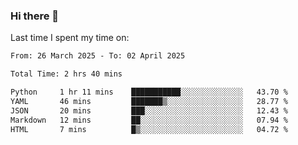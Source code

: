 ### Hi there 👋

<!--
**Grav1tum/Grav1tum** is a ✨ _special_ ✨ repository because its `README.md` (this file) appears on your GitHub profile.

Here are some ideas to get you started:

- 🔭 I’m currently working on ...
- 🌱 I’m currently learning ...
- 👯 I’m looking to collaborate on ...
- 🤔 I’m looking for help with ...
- 💬 Ask me about ...
- 📫 How to reach me: ...
- 😄 Pronouns: ...
- ⚡ Fun fact: ...
-->
Last time I spent my time on:
<!--START_SECTION:waka-->

```txt
From: 26 March 2025 - To: 02 April 2025

Total Time: 2 hrs 40 mins

Python     1 hr 11 mins    ███████████░░░░░░░░░░░░░░   43.70 %
YAML       46 mins         ███████▒░░░░░░░░░░░░░░░░░   28.77 %
JSON       20 mins         ███░░░░░░░░░░░░░░░░░░░░░░   12.43 %
Markdown   12 mins         ██░░░░░░░░░░░░░░░░░░░░░░░   07.94 %
HTML       7 mins          █▒░░░░░░░░░░░░░░░░░░░░░░░   04.72 %
```

<!--END_SECTION:waka-->
